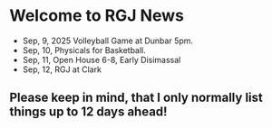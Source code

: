 # Welcome to RGJ News
* Sep, 9, 2025 Volleyball Game at Dunbar 5pm.
* Sep, 10, Physicals for Basketball.
* Sep, 11, Open House 6-8, Early Disimassal
* Sep, 12, RGJ at Clark
## Please keep in mind, that I only normally list things up to 12 days ahead!
